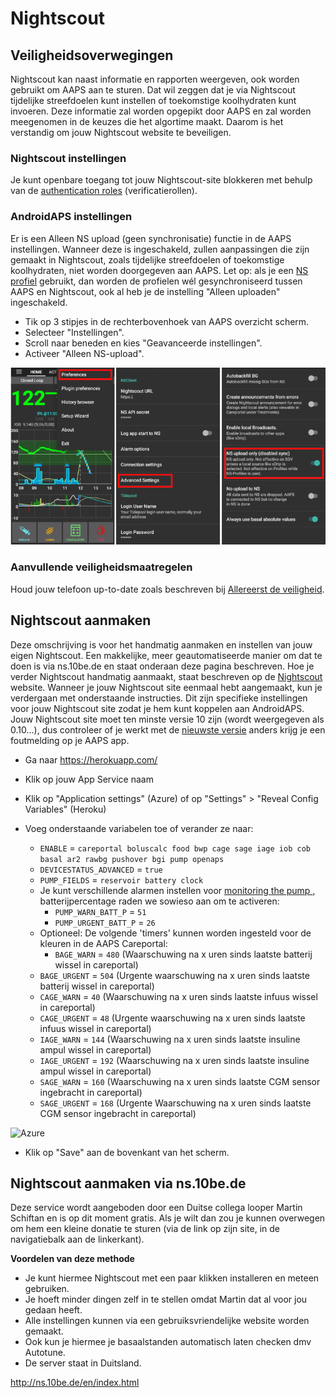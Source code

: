 # Nightscout

## Veiligheidsoverwegingen

Nightscout kan naast informatie en rapporten weergeven, ook worden gebruikt om AAPS aan te sturen. Dat wil zeggen dat je via Nightscout tijdelijke streefdoelen kunt instellen of toekomstige koolhydraten kunt invoeren. Deze informatie zal worden opgepikt door AAPS en zal worden meegenomen in de keuzes die het algortime maakt. Daarom is het verstandig om jouw Nightscout website te beveiligen.

### Nightscout instellingen

Je kunt openbare toegang tot jouw Nightscout-site blokkeren met behulp van de [authentication roles](http://www.nightscout.info/wiki/welcome/website-features/0-9-features/authentication-roles) (verificatierollen).

### AndroidAPS instellingen

Er is een Alleen NS upload (geen synchronisatie) functie in de AAPS instellingen. Wanneer deze is ingeschakeld, zullen aanpassingen die zijn gemaakt in Nightscout, zoals tijdelijke streefdoelen of toekomstige koolhydraten, niet worden doorgegeven aan AAPS. Let op: als je een [NS profiel](../Configuration/Config-Builder#ns-profile) gebruikt, dan worden de profielen wél gesynchroniseerd tussen AAPS en Nightscout, ook al heb je de instelling "Alleen uploaden" ingeschakeld.

* Tik op 3 stipjes in de rechterbovenhoek van AAPS overzicht scherm.
* Selecteer "Instellingen".
* Scroll naar beneden en kies "Geavanceerde instellingen".
* Activeer "Alleen NS-upload".

![Alleen NS upload](../images/NSsafety.png)

### Aanvullende veiligheidsmaatregelen

Houd jouw telefoon up-to-date zoals beschreven bij [Allereerst de veiligheid](../Getting-Started/Safety-first.rst).

## Nightscout aanmaken

Deze omschrijving is voor het handmatig aanmaken en instellen van jouw eigen Nightscout. Een makkelijke, meer geautomatiseerde manier om dat te doen is via ns.10be.de en staat onderaan deze pagina beschreven. Hoe je verder Nightscout handmatig aanmaakt, staat beschreven op de [Nightscout](http://www.nightscout.info/wiki/welcome/set-up-nightscout-using-heroku) website. Wanneer je jouw Nightscout site eenmaal hebt aangemaakt, kun je verdergaan met onderstaande instructies. Dit zijn specifieke instellingen voor jouw Nightscout site zodat je hem kunt koppelen aan AndroidAPS. Jouw Nightscout site moet ten minste versie 10 zijn (wordt weergegeven als 0.10...), dus controleer of je werkt met de [nieuwste versie](http://www.nightscout.info/wiki/welcome/how-to-update-to-latest-cgm-remote-monitor-aka-cookie) anders krijg je een foutmelding op je AAPS app.

* Ga naar https://herokuapp.com/

* Klik op jouw App Service naam

* Klik op "Application settings" (Azure) of op "Settings" > "Reveal Config Variables" (Heroku)

* Voeg onderstaande variabelen toe of verander ze naar:
  
  * `ENABLE` = `careportal boluscalc food bwp cage sage iage iob cob basal ar2 rawbg pushover bgi pump openaps`
  * `DEVICESTATUS_ADVANCED` = `true`
  * `PUMP_FIELDS` = `reservoir battery clock`
  * Je kunt verschillende alarmen instellen voor [monitoring the pump ](https://github.com/nightscout/cgm-remote-monitor#pump-pump-monitoring), batterijpercentage raden we sowieso aan om te activeren: 
    * `PUMP_WARN_BATT_P` = `51`
    * `PUMP_URGENT_BATT_P` = `26` 
  * Optioneel: De volgende 'timers' kunnen worden ingesteld voor de kleuren in de AAPS Careportal: 
    * `BAGE_WARN` = `480` (Waarschuwing na x uren sinds laatste batterij wissel in careportal)
  * `BAGE_URGENT` = `504` (Urgente waarschuwing na x uren sinds laatste batterij wissel in careportal)
  * `CAGE_WARN` = `40` (Waarschuwing na x uren sinds laatste infuus wissel in careportal)
  * `CAGE_URGENT` = `48` (Urgente waarschuwing na x uren sinds laatste infuus wissel in careportal)
  * `IAGE_WARN` = `144` (Waarschuwing na x uren sinds laatste insuline ampul wissel in careportal)
  * `IAGE_URGENT` = `192` (Waarschuwing na x uren sinds laatste insuline ampul wissel in careportal)
  * `SAGE_WARN` = `160` (Waarschuwing na x uren sinds laatste CGM sensor ingebracht in careportal)
  * `SAGE_URGENT` = `168` (Urgente Waarschuwing na x uren sinds laatste CGM sensor ingebracht in careportal)

![Azure](../../images/nightscout1.png)

* Klik op "Save" aan de bovenkant van het scherm.

## Nightscout aanmaken via ns.10be.de

Deze service wordt aangeboden door een Duitse collega looper Martin Schiftan en is op dit moment gratis. Als je wilt dan zou je kunnen overwegen om hem een kleine donatie te sturen (via de link op zijn site, in de navigatiebalk aan de linkerkant).

**Voordelen van deze methode**

* Je kunt hiermee Nightscout met een paar klikken installeren en meteen gebruiken. 
* Je hoeft minder dingen zelf in te stellen omdat Martin dat al voor jou gedaan heeft.
* Alle instellingen kunnen via een gebruiksvriendelijke website worden gemaakt. 
* Ook kun je hiermee je basaalstanden automatisch laten checken dmv Autotune. 
* De server staat in Duitsland.

<http://ns.10be.de/en/index.html>